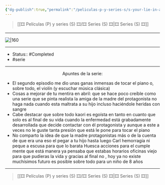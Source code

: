```yaml
---
{"dg-publish":true,"permalink":"/peliculas-p-y-series-s/s-your-lie-in-april/"}
---
```



> [[🎞️ Películas (P) y series (S) 🎞️/🎞️ Series (S) 🎞️\|🎞️ Series (S) 🎞️]]

---

![|160](https://m.media-amazon.com/images/M/MV5BYThlNWY5ZDgtYTIxNC00ZjdiLWJmNGUtMDFjMDlmZTAzOWFiXkEyXkFqcGdeQXVyNTM4NzAzNjc@._V1_SX300.jpg)

---

- Status:: #Completed  
- #serie

---

<center>Apuntes de la serie:</center>

- El segundo episodio me dio unas ganas inmensas de tocar el piano o, sobre todo, el violín (y escuchar música clásica)
- Cosas a mejorar de tu mentira en abril: que se hace poco creíble como una serie que se pinta realista la amiga de la madre del protagonista no haga nada cuando esta maltrata a su hijo incluso haciéndole heridas con sangre
- Cabe destacar que sobre todo kaori es egoísta en tanto en cuanto que solo es al final de su vida cuando la enfermedad está grabadamente desarrollada que decide contactar con él protagonista y aunque a este a veces no le guste tanta presión que está le pone para tocar el piano
- No comparto la idea de que la madre protagonistas más o de la cuenta de que era una eso el pegar a tu hijo hasta luego Carl hemorragia ni peque a escusa para que lo barata Huesca acciones para el cumple mente que está manera ya pensaba que estabas horarios oficinas viejo para que pudieras la vida y gracias al final no , hoy ya no existe muchísimos futuro es posible sobre todo para un niño de 8 años


---

> [[🎞️ Películas (P) y series (S) 🎞️/🎞️ Series (S) 🎞️\|🎞️ Series (S) 🎞️]]